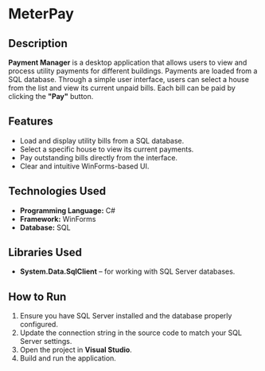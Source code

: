 # MeterPay

## Description
**Payment Manager** is a desktop application that allows users to view and process utility payments for different buildings. Payments are loaded from a SQL database. Through a simple user interface, users can select a house from the list and view its current unpaid bills. Each bill can be paid by clicking the **"Pay"** button.

## Features
- Load and display utility bills from a SQL database.
- Select a specific house to view its current payments.
- Pay outstanding bills directly from the interface.
- Clear and intuitive WinForms-based UI.

## Technologies Used
- **Programming Language:** C#
- **Framework:** WinForms
- **Database:** SQL

## Libraries Used
- **System.Data.SqlClient** – for working with SQL Server databases.

## How to Run
1. Ensure you have SQL Server installed and the database properly configured.
2. Update the connection string in the source code to match your SQL Server settings.
3. Open the project in **Visual Studio**.
4. Build and run the application.
